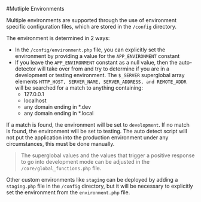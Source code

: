 #Mutliple Environments

Multiple environments are supported through the use of environment specific configuration files, which are stored in the `/config` directory.

The environment is determined in 2 ways:
* In the `/config/environment.php` file, you can explicitly set the environment by providing a value for the `APP_ENVIRONMENT` constant
* If you leave the `APP_ENVIRONMENT` constant as a null value, then the auto-detector will take over from and try to determine if you are in a development or testing environment.  The `$_SERVER` superglobal array elements `HTTP_HOST, SERVER_NAME, SERVER_ADDRESS, and REMOTE_ADDR` will be searched for a match to anything containing:
    * 127.0.0.1
    * localhost
    * any domain ending in *.dev
    * any domain ending in *.local

If a match is found, the environment will be set to `development`.  If no match is found, the environment will be set to testing.  The auto detect script will not put the application into the production environment under any circumstances, this must be done manually.

> The superglobal values and the values that trigger a positive response to go into development mode can be adjusted in the `/core/global_functions.php` file.

Other custom environments like `staging` can be deployed by adding a `staging.php` file in the `/config` directory, but it will be necessary to explicitly set the environment from the `environment.php` file.
